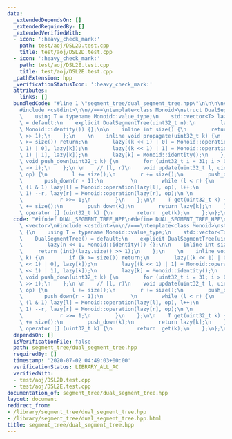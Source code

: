 ```yaml
---
data:
  _extendedDependsOn: []
  _extendedRequiredBy: []
  _extendedVerifiedWith:
  - icon: ':heavy_check_mark:'
    path: test/aoj/DSL2D.test.cpp
    title: test/aoj/DSL2D.test.cpp
  - icon: ':heavy_check_mark:'
    path: test/aoj/DSL2E.test.cpp
    title: test/aoj/DSL2E.test.cpp
  _pathExtension: hpp
  _verificationStatusIcon: ':heavy_check_mark:'
  attributes:
    links: []
  bundledCode: "#line 1 \"segment_tree/dual_segment_tree.hpp\"\n\n\n\n#include <vector>\n\
    #include <cstdint>\n\n//===\ntemplate<class Monoid>\nstruct DualSegmentTree {\n\
    \    using T = typename Monoid::value_type;\n    std::vector<T> lazy;\n\n    DualSegmentTree()\
    \ = default;\n    explicit DualSegmentTree(uint32_t n):\n        lazy(n << 1,\
    \ Monoid::identity()) {};\n\n    inline int size() {\n        return (int)(lazy.size()\
    \ >> 1);\n    };\n    \n    inline void propagate(uint32_t k) {\n        if (k\
    \ >= size()) return;\n        lazy[(k << 1) | 0] = Monoid::operation(lazy[(k <<\
    \ 1) | 0], lazy[k]);\n        lazy[(k << 1) | 1] = Monoid::operation(lazy[(k <<\
    \ 1) | 1], lazy[k]);\n        lazy[k] = Monoid::identity();\n    };\n    inline\
    \ void push_down(uint32_t k) {\n        for (uint32_t i = 31; i > 0; i--) propagate(k\
    \ >> i);\n    };\n \n    // [l, r)\n    void update(uint32_t l, uint32_t r, T\
    \ op) {\n        l += size();\n        r += size();\n        push_down(l);\n \
    \       push_down(r - 1);\n         \n        while (l < r) {\n            if\
    \ (l & 1) lazy[l] = Monoid::operation(lazy[l], op), l++;\n            if (r &\
    \ 1) --r, lazy[r] = Monoid::operation(lazy[r], op);\n \n            l >>= 1;\n\
    \            r >>= 1;\n        }\n    };\n\n    T get(uint32_t k) {\n        k\
    \ += size();\n        push_down(k);\n        return lazy[k];\n    };\n \n    T\
    \ operator [] (uint32_t k) {\n        return  get(k);\n    };\n};\n//===\n\n\n"
  code: "#ifndef DUAL_SEGMENT_TREE_HPP\n#define DUAL_SEGMENT_TREE_HPP\n\n#include\
    \ <vector>\n#include <cstdint>\n\n//===\ntemplate<class Monoid>\nstruct DualSegmentTree\
    \ {\n    using T = typename Monoid::value_type;\n    std::vector<T> lazy;\n\n\
    \    DualSegmentTree() = default;\n    explicit DualSegmentTree(uint32_t n):\n\
    \        lazy(n << 1, Monoid::identity()) {};\n\n    inline int size() {\n   \
    \     return (int)(lazy.size() >> 1);\n    };\n    \n    inline void propagate(uint32_t\
    \ k) {\n        if (k >= size()) return;\n        lazy[(k << 1) | 0] = Monoid::operation(lazy[(k\
    \ << 1) | 0], lazy[k]);\n        lazy[(k << 1) | 1] = Monoid::operation(lazy[(k\
    \ << 1) | 1], lazy[k]);\n        lazy[k] = Monoid::identity();\n    };\n    inline\
    \ void push_down(uint32_t k) {\n        for (uint32_t i = 31; i > 0; i--) propagate(k\
    \ >> i);\n    };\n \n    // [l, r)\n    void update(uint32_t l, uint32_t r, T\
    \ op) {\n        l += size();\n        r += size();\n        push_down(l);\n \
    \       push_down(r - 1);\n         \n        while (l < r) {\n            if\
    \ (l & 1) lazy[l] = Monoid::operation(lazy[l], op), l++;\n            if (r &\
    \ 1) --r, lazy[r] = Monoid::operation(lazy[r], op);\n \n            l >>= 1;\n\
    \            r >>= 1;\n        }\n    };\n\n    T get(uint32_t k) {\n        k\
    \ += size();\n        push_down(k);\n        return lazy[k];\n    };\n \n    T\
    \ operator [] (uint32_t k) {\n        return  get(k);\n    };\n};\n//===\n\n#endif\n"
  dependsOn: []
  isVerificationFile: false
  path: segment_tree/dual_segment_tree.hpp
  requiredBy: []
  timestamp: '2020-07-02 04:49:03+00:00'
  verificationStatus: LIBRARY_ALL_AC
  verifiedWith:
  - test/aoj/DSL2D.test.cpp
  - test/aoj/DSL2E.test.cpp
documentation_of: segment_tree/dual_segment_tree.hpp
layout: document
redirect_from:
- /library/segment_tree/dual_segment_tree.hpp
- /library/segment_tree/dual_segment_tree.hpp.html
title: segment_tree/dual_segment_tree.hpp
---
```

